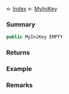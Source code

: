 ← [Index](Api-Index) ← [MyIniKey](VRage.Game.ModAPI.Ingame.Utilities.MyIniKey)

### Summary

```csharp
public MyIniKey EMPTY
```

### Returns

### Example

### Remarks

